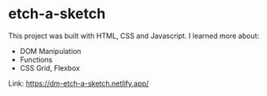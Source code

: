 # etch-a-sketch

This project was built with HTML, CSS and Javascript.
I learned more about:
- DOM Manipulation
- Functions
- CSS Grid, Flexbox

Link: https://dm-etch-a-sketch.netlify.app/
